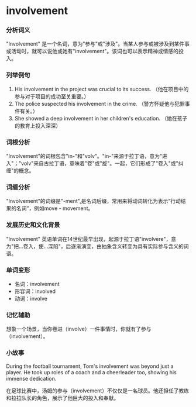 # involvement

### 分析词义

  

"Involvement" 是一个名词，意为"参与"或"涉及"。当某人参与或被涉及到某件事或活动时，就可以说他或她有"involvement"。该词也可以表示精神或情感的投入。

  

### 列举例句

  

1.  His involvement in the project was crucial to its success. （他在项目中的参与对于项目的成功至关重要。）
2.  The police suspected his involvement in the crime. （警方怀疑他与犯罪事件有关。）
3.  She showed a deep involvement in her children's education. （她在孩子的教育上投入深深）

  

### 词根分析

  

"Involvement"的词根包含"in-"和"volv"。"in-"来源于拉丁语，意为"进入"；"volv"来自古拉丁语，意味着"卷"或"旋"。一起，它们形成了"卷入"或"纠缠"的概念。

  

### 词缀分析

  

"Involvement"的词缀是"-ment",是名词后缀，常用来将动词转化为表示“行动结果的名词”，例如move - movement。

  

### 发展历史和文化背景

  

"Involvement" 英语单词在14世纪最早出现，起源于拉丁语"involvere"，意为"把...卷入，使...深陷"，后逐渐演变，由抽象含义转变为具有实际参与含义的词语。

  

### 单词变形

  

*   名词：involvement
*   形容词：involved
*   动词：involve

  

### 记忆辅助

  

想象一个场景，当你卷进（involve）一件事情时，你就有了参与（involvement）。

  

### 小故事

  

During the football tournament, Tom's involvement was beyond just a player. He took up roles of a coach and a cheerleader too, showing his immense dedication.

  

在足球比赛中，汤姆的参与（involvement）不仅仅是一名球员。他还担任了教练和拉拉队长的角色，展示了他巨大的投入和奉献。
